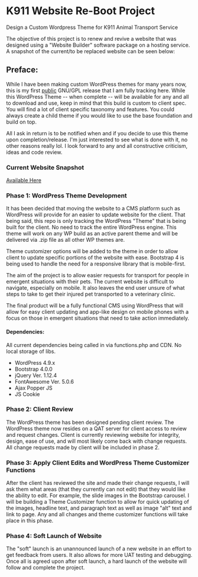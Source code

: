 <h1>K911 Website Re-Boot Project</h1>
<p>Design a Custom Wordpress Theme for K911 Animal Transport Service</p>
<p>The objective of this project is to renew and revive a website that was designed using a "Website Builder" software package on a hosting service. A snapshot of the current/to be replaced website can be seen below:</p>

<h2>Preface:</h2>
<p>While I have been making custom WordPress themes for many years now, this is my first <u>public</u> GNU/GPL release that I am fully tracking here. While this WordPress Theme -- when complete -- will be available for any and all to download and use, keep in mind that this build is custom to client spec. You will find a lot of client specific taxonomy and features. You could always create a child theme if you would like to use the base foundation and build on top.

All I ask in return is to be notified when and if you decide to use this theme upon completion/release. I'm just interested to see what is done with it, no other reasons really lol. I look forward to any and all constructive criticism, ideas and code review.</p>

<h3>Current Website Snapshot</h3>
<p><a href="https://web.archive.org/web/20170929060439/http://www.k911online.com/">Available Here</a></p>

<h3>Phase 1: WordPress Theme Development</h3>
<p>It has been decided that moving the website to a CMS platform such as WordPress will provide for an easier to update website for the client. That being said, this repo is only tracking the WordPress "Theme" that is being built for the client. No need to track the entire WordPress engine. This theme will work on any WP build as an active parent theme and will be delivered via .zip file as all other WP themes are.</p>

<p>Theme customizer options will be added to the theme in order to allow client to update specific portions of the website with ease. Bootstrap 4 is being used to handle the need for a responsive library that is mobile-first.</p>

<p>The aim of the project is to allow easier requests for transport for people in emergent situations with their pets. The current website is difficult to navigate, especially on mobile. It also leaves the end user unsure of what steps to take to get their injured pet transported to a veterinary clinic.</p>

<p>The final product will be a fully functional CMS using WordPress that will allow for easy client updating and app-like design on mobile phones with a focus on those in emergent situations that need to take action immediately.</p>

<h4>Dependencies:</h4>
<p>All current dependencies being called in via functions.php and CDN. No local storage of libs.</p>
<ul>
<li>WordPress 4.9.x</li>
<li>Bootstrap 4.0.0</li>
<li>jQuery Ver. 1.12.4</li>
<li>FontAwesome Ver. 5.0.6</li>
<li>Ajax Popper JS</li>
<li>JS Cookie</li>
</ul>

<h3>Phase 2: Client Review</h3>
<p>The WordPress theme has been designed pending client review. The WordPress theme now resides on a QAT server for client access to review and request changes. Client is currently reviewing website for integrity, design, ease of use, and will most likely come back with change requests. All change requests made by client will be included in phase 2.</p>

<h3>Phase 3: Apply Client Edits and WordPress Theme Customizer Functions</h3>
<p>After the client has reviewed the site and made their change requests, I will ask them what areas (that they currently can not edit) that they would like the ability to edit. For example, the slide images in the Bootstrap carousel. I will be building a Theme Customizer function to allow for quick updating of the images, headline text, and paragraph text as well as image "alt" text and link to page. Any and all changes and theme customizer functions will take place in this phase.</p>

<h3>Phase 4: Soft Launch of Website</h3>
<p>The "soft" launch is an unannounced launch of a new website in an effort to get feedback from users. It also allows for more UAT testing and debugging. Once all is agreed upon after soft launch, a hard launch of the website will follow and complete the project.</p>
